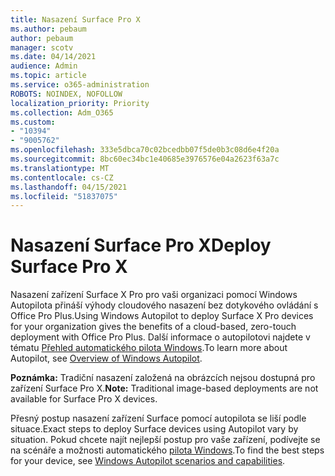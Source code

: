 ```yaml
---
title: Nasazení Surface Pro X
ms.author: pebaum
author: pebaum
manager: scotv
ms.date: 04/14/2021
audience: Admin
ms.topic: article
ms.service: o365-administration
ROBOTS: NOINDEX, NOFOLLOW
localization_priority: Priority
ms.collection: Adm_O365
ms.custom:
- "10394"
- "9005762"
ms.openlocfilehash: 333e5dbca70c02bcedbb07f5de0b3c08d6e4f20a
ms.sourcegitcommit: 8bc60ec34bc1e40685e3976576e04a2623f63a7c
ms.translationtype: MT
ms.contentlocale: cs-CZ
ms.lasthandoff: 04/15/2021
ms.locfileid: "51837075"
---
```

# <a name="deploy-surface-pro-x"></a><span data-ttu-id="4bae1-102">Nasazení Surface Pro X</span><span class="sxs-lookup"><span data-stu-id="4bae1-102">Deploy Surface Pro X</span></span>

<span data-ttu-id="4bae1-103">Nasazení zařízení Surface X Pro pro vaši organizaci pomocí Windows Autopilota přináší výhody cloudového nasazení bez dotykového ovládání s Office Pro Plus.</span><span class="sxs-lookup"><span data-stu-id="4bae1-103">Using Windows Autopilot to deploy Surface X Pro devices for your organization gives the benefits of a cloud-based, zero-touch deployment with Office Pro Plus.</span></span> <span data-ttu-id="4bae1-104">Další informace o autopilotovi najdete v tématu [Přehled automatického pilota Windows](https://docs.microsoft.com/mem/autopilot/windows-autopilot).</span><span class="sxs-lookup"><span data-stu-id="4bae1-104">To learn more about Autopilot, see [Overview of Windows Autopilot](https://docs.microsoft.com/mem/autopilot/windows-autopilot).</span></span>

<span data-ttu-id="4bae1-105">**Poznámka:** Tradiční nasazení založená na obrázcích nejsou dostupná pro zařízení Surface Pro X.</span><span class="sxs-lookup"><span data-stu-id="4bae1-105">**Note:** Traditional image-based deployments are not available for Surface Pro X devices.</span></span>

<span data-ttu-id="4bae1-106">Přesný postup nasazení zařízení Surface pomocí autopilota se liší podle situace.</span><span class="sxs-lookup"><span data-stu-id="4bae1-106">Exact steps to deploy Surface devices using Autopilot vary by situation.</span></span> <span data-ttu-id="4bae1-107">Pokud chcete najít nejlepší postup pro vaše zařízení, podívejte se na scénáře a možnosti automatického [pilota Windows](https://docs.microsoft.com/mem/autopilot/windows-autopilot-scenarios).</span><span class="sxs-lookup"><span data-stu-id="4bae1-107">To find the best steps for your device, see [Windows Autopilot scenarios and capabilities](https://docs.microsoft.com/mem/autopilot/windows-autopilot-scenarios).</span></span>


